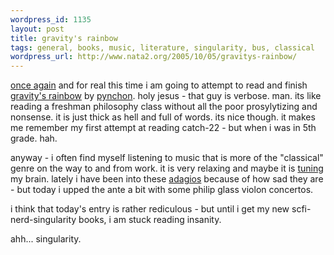 ```yaml
--- 
wordpress_id: 1135
layout: post
title: gravity's rainbow
tags: general, books, music, literature, singularity, bus, classical
wordpress_url: http://www.nata2.org/2005/10/05/gravitys-rainbow/
---
```

<a href="http://www.nata2.org/index.php?s=gravity%27s+rainbow">once again</a> and for real this time i am going to attempt to read and finish <a href="http://en.wikipedia.org/wiki/Gravity%27s_Rainbow">gravity's rainbow</a> by <a href="http://en.wikipedia.org/wiki/Thomas_Pynchon">pynchon</a>. holy jesus - that guy is verbose. man. its like reading a freshman philosophy class without all the poor prosylytizing and nonsense. it is just thick as hell and full of words. its nice though. it makes me remember my first attempt at reading catch-22 - but when i was in 5th grade. hah. 

anyway - i often find myself listening to music that is more of the "classical" genre on the way to and from work. it is very relaxing and maybe it is <a href="http://www.studynow.com/braintune/">tuning</a> my brain. lately i have been into these <a href="http://www.google.com/search?q=define%3A+adagio&sourceid=mozilla-search&start=0&start=0&ie=utf-8&oe=utf-8&client=firefox-a&rls=org.mozilla:en-US:official">adagios</a> because of how sad they are - but today i upped the ante a bit with some philip glass violon concertos. 

i think that today's entry is rather rediculous - but until i get my new scfi-nerd-singularity books, i am stuck reading insanity. 

ahh... singularity.
